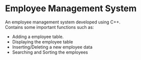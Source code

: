 # Employee Management System
An employee management system developed using C++.<br>
Contains some important functions such as:
<ul>
<li>Adding a employee table.</li>
<li>Displaying the employee table</li>
<li>Inserting/Deleting a new employee data</li>
<li>Searching and Sorting the employees</li>
</ul>

